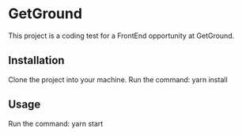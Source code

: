 # GetGround

This project is a coding test for a FrontEnd opportunity at GetGround.

## Installation

Clone the project into your machine.
Run the command: yarn install

## Usage

Run the command: yarn start
